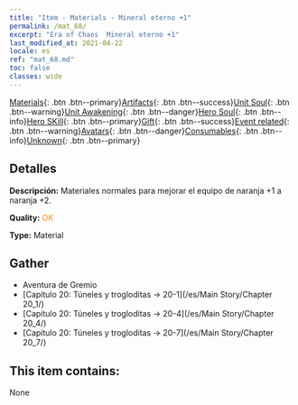 ```yaml
---
title: "Item - Materials - Mineral eterno +1"
permalink: /mat_68/
excerpt: "Era of Chaos  Mineral eterno +1"
last_modified_at: 2021-04-22
locale: es
ref: "mat_68.md"
toc: false
classes: wide
---
```

 [Materials](/ItemsES/){: .btn .btn--primary}[Artifacts](/ItemsES/Artifacts/){: .btn .btn--success}[Unit Soul](/ItemsES/UnitSoul/){: .btn .btn--warning}[Unit Awakening](/ItemsES/UnitAwakening/){: .btn .btn--danger}[Hero Soul](/ItemsES/HeroSoul/){: .btn .btn--info}[Hero SKill](/ItemsES/HeroSkill/){: .btn .btn--primary}[Gift](/ItemsES/Gift/){: .btn .btn--success}[Event related](/ItemsES/Events/){: .btn .btn--warning}[Avatars](/ItemsES/Avatars/){: .btn .btn--danger}[Consumables](/ItemsES/Consumables/){: .btn .btn--info}[Unknown](/ItemsES/Unknown/){: .btn .btn--primary}

## Detalles
 **Descripción:** Materiales normales para mejorar el equipo de naranja +1 a naranja +2.

 **Quality:** <span style="color: #FF8C00">OK</span>

 **Type:** Material

## Gather

*    Aventura de Gremio 
*    [Capítulo 20: Túneles y trogloditas -> 20-1](/es/Main Story/Chapter 20_1/) 
*    [Capítulo 20: Túneles y trogloditas -> 20-4](/es/Main Story/Chapter 20_4/) 
*    [Capítulo 20: Túneles y trogloditas -> 20-7](/es/Main Story/Chapter 20_7/) 

## This item contains:

  None

